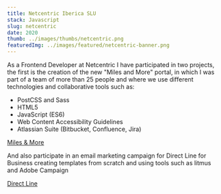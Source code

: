 ```yaml
---
title: Netcentric Iberica SLU
stack: Javascript
slug: netcentric
date: 2020
thumb: ../images/thumbs/netcentric.png
featuredImg: ../images/featured/netcentric-banner.png
---
```


As a Frontend Developer at Netcentric I have participated in two projects, the first is the creation of the new "Miles and More" portal, in which I was part of a team of more than 25 people and where we use different technologies and collaborative tools such as:

- PostCSS and Sass
- HTML5
- JavaScript (ES6)
- Web Content Accessibility Guidelines
- Atlassian Suite (Bitbucket, Confluence, Jira)

[Miles & More](https://www.miles-and-more.com/row/es.html)

And also participate in an email marketing campaign for Direct Line for Business creating templates from scratch and using tools such as litmus and Adobe Campaign

[Direct Line](https://www.directlineforbusiness.co.uk/)

